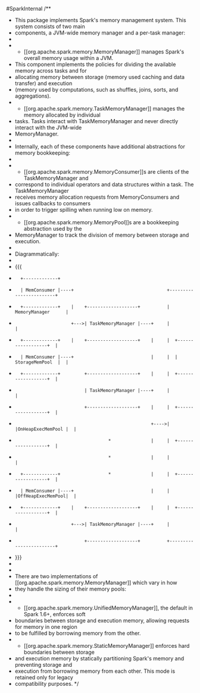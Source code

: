#SparkInternal
/**
 * This package implements Spark's memory management system. This system consists of two main
 * components, a JVM-wide memory manager and a per-task manager:
 *
 *  - [[org.apache.spark.memory.MemoryManager]] manages Spark's overall memory usage within a JVM.
 *    This component implements the policies for dividing the available memory across tasks and for
 *    allocating memory between storage (memory used caching and data transfer) and execution
 *    (memory used by computations, such as shuffles, joins, sorts, and aggregations).
 *  - [[org.apache.spark.memory.TaskMemoryManager]] manages the memory allocated by individual
 *    tasks. Tasks interact with TaskMemoryManager and never directly interact with the JVM-wide
 *    MemoryManager.
 *
 * Internally, each of these components have additional abstractions for memory bookkeeping:
 *
 *  - [[org.apache.spark.memory.MemoryConsumer]]s are clients of the TaskMemoryManager and
 *    correspond to individual operators and data structures within a task. The TaskMemoryManager
 *    receives memory allocation requests from MemoryConsumers and issues callbacks to consumers
 *    in order to trigger spilling when running low on memory.
 *  - [[org.apache.spark.memory.MemoryPool]]s are a bookkeeping abstraction used by the
 *    MemoryManager to track the division of memory between storage and execution.
 *
 * Diagrammatically:
 *
 * {{{
 *       +-------------+
 *       | MemConsumer |----+                                   +------------------------+
 *       +-------------+    |    +-------------------+          |     MemoryManager      |
 *                          +--->| TaskMemoryManager |----+     |                        |
 *       +-------------+    |    +-------------------+    |     |  +------------------+  |
 *       | MemConsumer |----+                             |     |  |  StorageMemPool  |  |
 *       +-------------+         +-------------------+    |     |  +------------------+  |
 *                               | TaskMemoryManager |----+     |                        |
 *                               +-------------------+    |     |  +------------------+  |
 *                                                        +---->|  |OnHeapExecMemPool |  |
 *                                        *               |     |  +------------------+  |
 *                                        *               |     |                        |
 *       +-------------+                  *               |     |  +------------------+  |
 *       | MemConsumer |----+                             |     |  |OffHeapExecMemPool|  |
 *       +-------------+    |    +-------------------+    |     |  +------------------+  |
 *                          +--->| TaskMemoryManager |----+     |                        |
 *                               +-------------------+          +------------------------+
 * }}}
 *
 *
 * There are two implementations of [[org.apache.spark.memory.MemoryManager]] which vary in how
 * they handle the sizing of their memory pools:
 *
 *  - [[org.apache.spark.memory.UnifiedMemoryManager]], the default in Spark 1.6+, enforces soft
 *    boundaries between storage and execution memory, allowing requests for memory in one region
 *    to be fulfilled by borrowing memory from the other.
 *  - [[org.apache.spark.memory.StaticMemoryManager]] enforces hard boundaries between storage
 *    and execution memory by statically partitioning Spark's memory and preventing storage and
 *    execution from borrowing memory from each other. This mode is retained only for legacy
 *    compatibility purposes.
 */